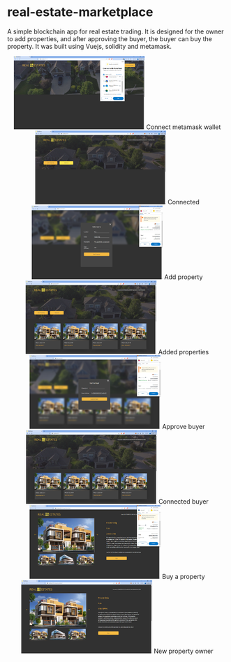 # real-estate-marketplace

A simple blockchain app for real estate trading. It is designed for the owner to add properties, and after approving the buyer, the buyer can buy the property. It was built using Vuejs, solidity and metamask.

<p align="center">
<img src="/screenshots/1-Connect-with-metamask.png" width="300" />
Connect metamask wallet
<img src="/screenshots/2-Connected-to-metamask.png" width="300" />
Connected
<img src="/screenshots/3-Add-property.png" width="300" />
Add property
<img src="/screenshots/4-Added-properties.png" width="300" />
Added properties
<img src="/screenshots/5-Approve-buyer.png" width="300" />
Approve buyer
<img src="/screenshots/6-Connected-to-buyer-account.png" width="300" />
Connected buyer
<img src="/screenshots/7-Buy-property.png" width="300" />
Buy a property
<img src="/screenshots/8-New-property-owner.png" width="300" />
New property owner
</p>
